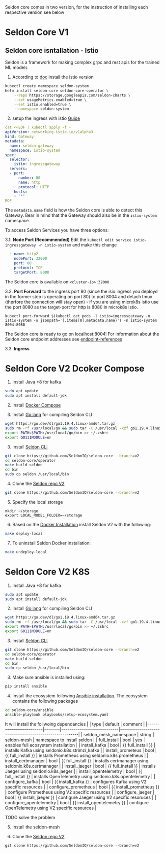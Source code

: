 Seldon core comes in two version, for the instruction of installing each respective version see below

# Seldon Core V1

## Seldon core isntallation - Istio

Seldon is a framework for making complex grpc and rest apis for the trained ML models

1. According to [doc](https://docs.seldon.io/projects/seldon-core/en/latest/workflow/install.html) install the istio version
```bash
kubectl create namespace seldon-system
helm install seldon-core seldon-core-operator \
    --repo https://storage.googleapis.com/seldon-charts \
    --set usageMetrics.enabled=true \
    --set istio.enabled=true \
    --namespace seldon-system
```
2. setup the ingress with istio [Guide](https://docs.seldon.io/projects/seldon-core/en/latest/ingress/istio.html)
```yaml
cat <<EOF | kubectl apply -f -          
apiVersion: networking.istio.io/v1alpha3
kind: Gateway
metadata:
  name: seldon-gateway
  namespace: istio-system
spec:
  selector:
    istio: ingressgateway
  servers:
  - port:
      number: 80
      name: http
      protocol: HTTP
    hosts:
    - "*"
EOF
```

The `metadata.name` field is how the Seldon core is able to detect this Gateway. Bear in mind that the Gateway should also be in the `istio-system` namespace.

To access Seldon Services you have three options:

3.1. **Node Port (Recommended)** Edit the `kubectl edit service istio-ingressgateway -n istio-system` and make this change
```yaml
  - name: http2
    nodePort: 32000
    port: 80
    protocol: TCP
    targetPort: 8080
```
The Seldon core is available on `<cluster-ip>:32000`

3.2. **Port Forward** to the ingress port 80 (since the isio ingress you deployd in the former step is operating on port 80) to port 8004 and detach tmux (therfore the connection will stay open) - if you are using microk8s istio use the port 8080 as the target-port for http is 8080 in microk8s istio.
```
kubectl port-forward $(kubectl get pods -l istio=ingressgateway -n istio-system -o jsonpath='{.items[0].metadata.name}') -n istio-system 8004:8080
```
The Seldon core is ready to go on localhost:8004! For information about the Seldon core endpoint addresses see [endpoint-references](https://docs.seldon.io/projects/seldon-core/en/latest/ingress/istio.html#istio-configuration-annotation-reference)


3.3. **Ingress**


# Seldon Core V2 Dcoker Compose

1. Install Java +8 for kafka
```bash
sudo apt update
sudo apt install default-jdk
```

2. Install [Docker Compose](https://docs.docker.com/compose/install/linux/#install-using-the-repository)

3. Install [Go lang](https://go.dev/doc/install) for compiling Seldon CLI

```bash
wget https://go.dev/dl/go1.19.4.linux-amd64.tar.gz
sudo rm -rf /usr/local/go && sudo tar -C /usr/local -xzf go1.19.4.linux-amd64.tar.gz
export PATH=$PATH:/usr/local/go/bin >> ~/.zshrc
export GO111MODULE=on
```

3. Install [Seldon CLI](https://docs.seldon.io/projects/seldon-core/en/v2.0.0/contents/getting-started/cli.html)

```bash
git clone https://github.com/SeldonIO/seldon-core --branch=v2
cd seldon-core/operator
make build-seldon
cd bin
sudo cp seldon /usr/local/bin
```

4. Clone the [Seldon repo V2](https://github.com/SeldonIO/seldon-core/tree/v2)
```bash
git clone https://github.com/SeldonIO/seldon-core --branch=v2
```

5. Specify the local storage
```
mkdir ~/storage
export LOCAL_MODEL_FOLDER=~/storage
```

6. Based on the [Docker Installation](https://docs.seldon.io/projects/seldon-core/en/v2.0.0/contents/getting-started/docker-installation/index.html) install Seldon V2 with the following:
```bash
make deploy-local
```

7. To uninstall Seldon Docker installation:
```bash
make undeploy-local
```

# Seldon Core V2 K8S

1. Install Java +8 for kafka
```bash
sudo apt update
sudo apt install default-jdk
```

2. Install [Go lang](https://go.dev/doc/install) for compiling Seldon CLI

```bash
wget https://go.dev/dl/go1.19.4.linux-amd64.tar.gz
sudo rm -rf /usr/local/go && sudo tar -C /usr/local -xzf go1.19.4.linux-amd64.tar.gz
export PATH=$PATH:/usr/local/go/bin >> ~/.zshrc
export GO111MODULE=on
```

3. Install [Seldon CLI](https://docs.seldon.io/projects/seldon-core/en/v2.0.0/contents/getting-started/cli.html)

```bash
git clone https://github.com/SeldonIO/seldon-core --branch=v2
cd seldon-core/operator
make build-seldon
cd bin
sudo cp seldon /usr/local/bin
```

3. Make sure ansible is installed using:
```bash
pip install ansible
```

4. Install the ecosystem following [Ansible installation](https://docs.seldon.io/projects/seldon-core/en/v2/contents/getting-started/kubernetes-installation/ansible.html#setup-ecosystem). The ecosystem contains the following packages

```bash
cd seldon-core/ansible
ansible-playbook playbooks/setup-ecosystem.yaml
```
It will install the follwoing dependancies
|                         | type   | default                     | comment                                                 |
|-------------------------|--------|-----------------------------|---------------------------------------------------------|
| seldon_mesh_namespace   | string | seldon-mesh                 | namespace to install seldon                             | 
| full_install            | bool   | yes                         | enables full ecosystem installation                     |
| install_kafka           | bool   | {{ full_install }}          | installs Kafka using seldonio.k8s.strimzi_kafka         |
| install_prometeus       | bool   | {{ full_install }}          | installs Prometheus using seldonio.k8s.prometheus       |
| install_certmanager     | bool   | {{ full_install }}          | installs certmanager using seldonio.k8s.certmanager     |
| install_jaeger          | bool   | {{ full_install }}          | installs Jaeger using seldonio.k8s.jaeger               |
| install_opentelemetry   | bool   | {{ full_install }}          | installs OpenTelemetry using seldonio.k8s.opentelemetry |
| configure_kafka         | bool   | {{ install_kafka }}         | configures Kafka using V2 specific resources            |
| configure_prometheus    | bool   | {{ install_prometheus }}    | configure Prometheus using V2 specific resources        |
| configure_jaeger        | bool   | {{ install_jaeger }}        | configure Jaeger using V2 specific resoruces            |
| configure_opentelemetry | bool   | {{ install_opentelemetry }} | configure OpenTelemetry using V2 specific resources     |


TODO solve the problem

5. Install the seldon-mesh 

6. Clone the [Seldon repo V2](https://github.com/SeldonIO/seldon-core/tree/v2)
```
git clone https://github.com/SeldonIO/seldon-core --branch=v2

```